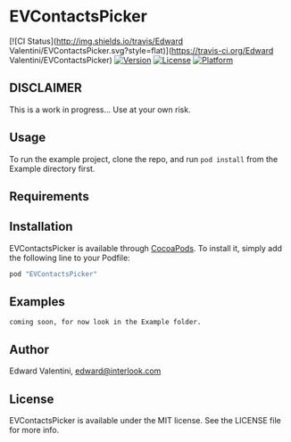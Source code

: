 # EVContactsPicker

[![CI Status](http://img.shields.io/travis/Edward Valentini/EVContactsPicker.svg?style=flat)](https://travis-ci.org/Edward Valentini/EVContactsPicker)
[![Version](https://img.shields.io/cocoapods/v/EVContactsPicker.svg?style=flat)](http://cocoapods.org/pods/EVContactsPicker)
[![License](https://img.shields.io/cocoapods/l/EVContactsPicker.svg?style=flat)](http://cocoapods.org/pods/EVContactsPicker)
[![Platform](https://img.shields.io/cocoapods/p/EVContactsPicker.svg?style=flat)](http://cocoapods.org/pods/EVContactsPicker)

## DISCLAIMER

This is a work in progress... Use at your own risk.

## Usage

To run the example project, clone the repo, and run `pod install` from the Example directory first.

## Requirements

## Installation

EVContactsPicker is available through [CocoaPods](http://cocoapods.org). To install
it, simply add the following line to your Podfile:

```ruby
pod "EVContactsPicker"
```

## Examples

```
coming soon, for now look in the Example folder.
```

## Author

Edward Valentini, edward@interlook.com

## License

EVContactsPicker is available under the MIT license. See the LICENSE file for more info.
